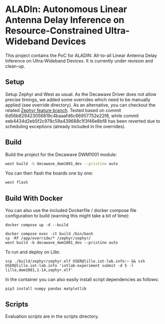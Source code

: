 # ALADIn: Autonomous Linear Antenna Delay Inference on Resource-Constrained Ultra-Wideband Devices

This project contains the PoC for ALADIN: All-to-all Linear Antenna Delay Inference on Ultra-Wideband Devices. It is currently under revision and clean-up.


## Setup
Setup Zephyr and West as usual. As the Decawave Driver does not allow precise timings, we added some overrides which need to be manually applied (see override directory). As an alternative, you can checkout the related [Zephyr feature branch](https://github.com/prathje/zephyr/tree/feature/dwm_1001_ranging_api).
Tested based on commit 6d56b829423056819c4baaafd6c66957752e22f8, while commit eeb4434d2eb5f2c978c59a439688c1f3f46e8bf8 has been reverted due to scheduling exceptions (already included in the overrides).

## Build

Build the project for the Decawave DWM1001 module:

```bash
west build -b decawave_dwm1001_dev --pristine auto
```

You can then flash the boards one by one:
```bash
west flash
```

## Build With Docker

You can also use the included Dockerfile / docker compose file configuration to build (warning this might take a bit of time):

```commandline
docker compose up -d --build

docker compose exec -it build /bin/bash
cp -Rf /app/override/* /zephyr/zephyr/
west build -b decawave_dwm1001_dev --pristine auto
```


To run and deploy on Lille:
```commandline
scp ./build/zephyr/zephyr.elf USER@lille.iot-lab.info:~ && ssh USER@lille.iot-lab.info 'iotlab-experiment submit -d 5 -l lille,dwm1001,1-14,zephyr.elf'
```


In the container you can also easily install script dependencies as follows:
```commandline
pip3 install numpy pandas matplotlib
```
## Scripts

Evaluation scripts are in the scripts directory.



